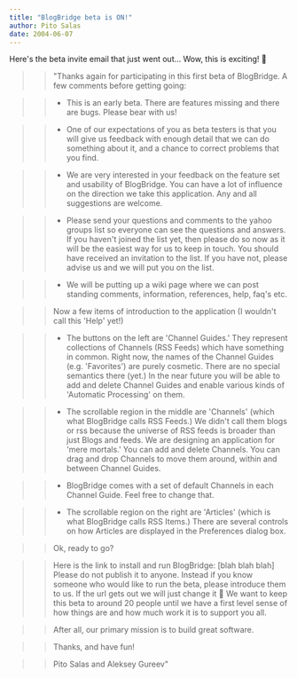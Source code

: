 ```yaml
---
title: "BlogBridge beta is ON!"
author: Pito Salas
date: 2004-06-07
---
```




Here's the beta invite email that just went out… Wow, this is exciting! 🙂

>>

>> "Thanks again for participating in this first beta of BlogBridge. A few
comments before getting going:

>>

>>   * This is an early beta. There are features missing and there are bugs.
Please bear with us!

>>   * One of our expectations of you as beta testers is that you will give us
feedback with enough detail that we can do something about it, and a chance to
correct problems that you find.

>>   * We are very interested in your feedback on the feature set and
usability of BlogBridge. You can have a lot of influence on the direction we
take this application. Any and all suggestions are welcome.

>>   * Please send your questions and comments to the yahoo groups list so
everyone can see the questions and answers. If you haven't joined the list
yet, then please do so now as it will be the easiest way for us to keep in
touch. You should have received an invitation to the list. If you have not,
please advise us and we will put you on the list.

>>   * We will be putting up a wiki page where we can post standing comments,
information, references, help, faq's etc.

>>

>> Now a few items of introduction to the application (I wouldn't call this
'Help' yet!)

>>

>>   * The buttons on the left are 'Channel Guides.' They represent
collections of Channels (RSS Feeds) which have something in common. Right now,
the names of the Channel Guides (e.g. 'Favorites') are purely cosmetic. There
are no special semantics there (yet.) In the near future you will be able to
add and delete Channel Guides and enable various kinds of 'Automatic
Processing' on them.

>>   * The scrollable region in the middle are 'Channels' (which what
BlogBridge calls RSS Feeds.) We didn't call them blogs or rss because the
universe of RSS feeds is broader than just Blogs and feeds. We are designing
an application for 'mere mortals.' You can add and delete Channels. You can
drag and drop Channels to move them around, within and between Channel Guides.

>>   * BlogBridge comes with a set of default Channels in each Channel Guide.
Feel free to change that.

>>   * The scrollable region on the right are 'Articles' (which is what
BlogBridge calls RSS Items.) There are several controls on how Articles are
displayed in the Preferences dialog box.

>>

>> Ok, ready to go?

>>

>> Here is the link to install and run BlogBridge: [blah blah blah] Please do
not publish it to anyone. Instead if you know someone who would like to run
the beta, please introduce them to us. If the url gets out we will just change
it 🙂 We want to keep this beta to around 20 people until we have a first level
sense of how things are and how much work it is to support you all.

>>

>> After all, our primary mission is to build great software.

>>

>> Thanks, and have fun!

>>

>> Pito Salas and Aleksey Gureev"


